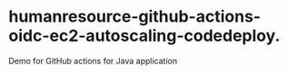 # humanresource-github-actions-oidc-ec2-autoscaling-codedeploy.
Demo for GitHub actions for Java application  

